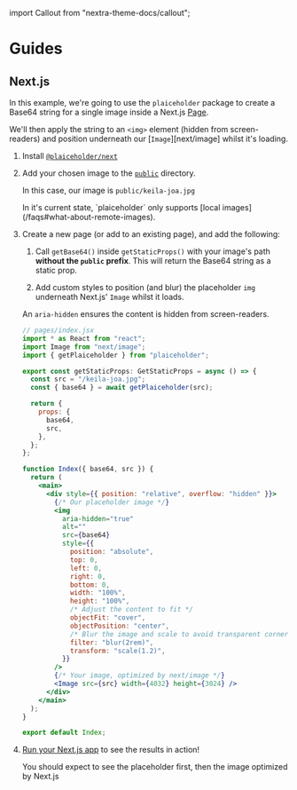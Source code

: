 import Callout from "nextra-theme-docs/callout";

# Guides

## Next.js

In this example, we're going to use the `plaiceholder` package to create a Base64 string for a single image inside a Next.js [Page](https://nextjs.org/docs/basic-features/pages).

We'll then apply the string to an `<img>` element (hidden from screen-readers) and position underneath our [`Image`][next/image] whilst it's loading.

1. Install [`@plaiceholder/next`](/plugins#next-js)
1. Add your chosen image to the [`public`](https://nextjs.org/docs/basic-features/static-file-serving) directory.

   In this case, our image is `public/keila-joa.jpg`

   <Callout>
     In it's current state, `plaiceholder` only supports [local
     images](/faqs#what-about-remote-images).
   </Callout>

1. Create a new page (or add to an existing page), and add the following:

   1. Call `getBase64()` inside `getStaticProps()` with your image's path **without the `public` prefix**. This will return the Base64 string as a static prop.

   2. Add custom styles to position (and blur) the placeholder `img` underneath Next.js' `Image` whilst it loads.

   An `aria-hidden` ensures the content is hidden from screen-readers.

   ```jsx
   // pages/index.jsx
   import * as React from "react";
   import Image from "next/image";
   import { getPlaiceholder } from "plaiceholder";

   export const getStaticProps: GetStaticProps = async () => {
     const src = "/keila-joa.jpg";
     const { base64 } = await getPlaiceholder(src);

     return {
       props: {
         base64,
         src,
       },
     };
   };

   function Index({ base64, src }) {
     return (
       <main>
         <div style={{ position: "relative", overflow: "hidden" }}>
           {/* Our placeholder image */}
           <img
             aria-hidden="true"
             alt=""
             src={base64}
             style={{
               position: "absolute",
               top: 0,
               left: 0,
               right: 0,
               bottom: 0,
               width: "100%",
               height: "100%",
               /* Adjust the content to fit */
               objectFit: "cover",
               objectPosition: "center",
               /* Blur the image and scale to avoid transparent corners */
               filter: "blur(2rem)",
               transform: "scale(1.2)",
             }}
           />
           {/* Your image, optimized by next/image */}
           <Image src={src} width={4032} height={3024} />
         </div>
       </main>
     );
   }

   export default Index;
   ```

1. [Run your Next.js app](https://nextjs.org/docs/api-reference/cli#build) to see the results in action!

   You should expect to see the placeholder first, then the image optimized by Next.js
